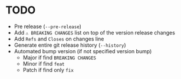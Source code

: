 # TODO

- Pre release (`--pre-release`)
- Add `⚠ BREAKING CHANGES` list on top of the version release changes
- Add `Refs` and `Closes` on changes line
- Generate entire git release history (`--history`)
- Automated bump version (if not specified version bump)
    - Major if find `BREAKING CHANGES`
    - Minor if find `feat`
    - Patch if find only `fix`